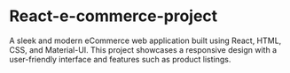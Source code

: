 # React-e-commerce-project
A sleek and modern eCommerce web application built using React, HTML, CSS, and Material-UI. This project showcases a responsive design with a user-friendly interface and features such as product listings.
